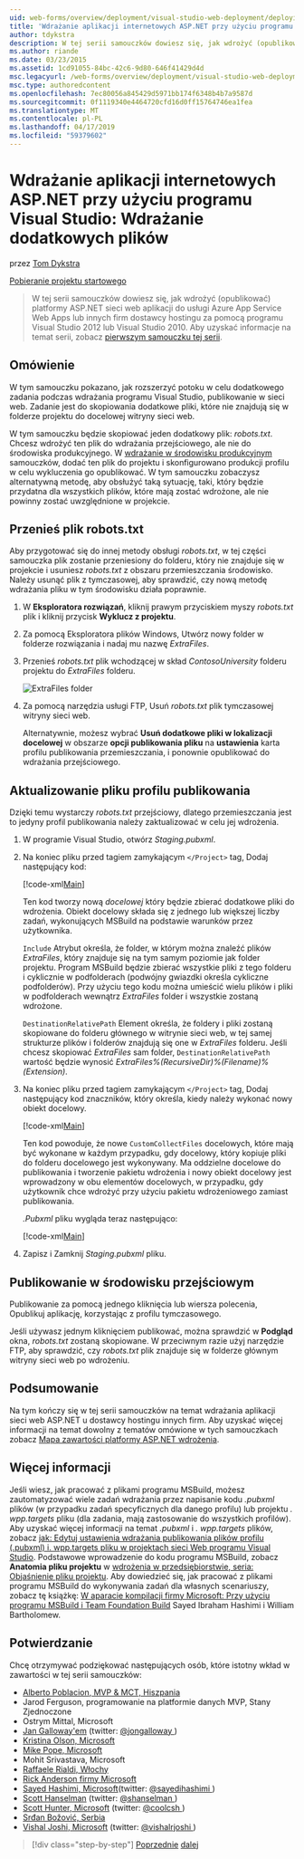 ```yaml
---
uid: web-forms/overview/deployment/visual-studio-web-deployment/deploying-extra-files
title: 'Wdrażanie aplikacji internetowych ASP.NET przy użyciu programu Visual Studio: Wdrażanie dodatkowych plików | Dokumentacja firmy Microsoft'
author: tdykstra
description: W tej serii samouczków dowiesz się, jak wdrożyć (opublikować) platformy ASP.NET sieci web aplikacji do usługi Azure App Service Web Apps lub dostawcy hostingu w innych firm, używane...
ms.author: riande
ms.date: 03/23/2015
ms.assetid: 1cd91055-84bc-42c6-9d80-646f41429d4d
msc.legacyurl: /web-forms/overview/deployment/visual-studio-web-deployment/deploying-extra-files
msc.type: authoredcontent
ms.openlocfilehash: 7ec80056a845429d5971bb174f6348b4b7a9587d
ms.sourcegitcommit: 0f1119340e4464720cfd16d0ff15764746ea1fea
ms.translationtype: MT
ms.contentlocale: pl-PL
ms.lasthandoff: 04/17/2019
ms.locfileid: "59379602"
---
```

# <a name="aspnet-web-deployment-using-visual-studio-deploying-extra-files"></a>Wdrażanie aplikacji internetowych ASP.NET przy użyciu programu Visual Studio: Wdrażanie dodatkowych plików

przez [Tom Dykstra](https://github.com/tdykstra)

[Pobieranie projektu startowego](http://go.microsoft.com/fwlink/p/?LinkId=282627)

> W tej serii samouczków dowiesz się, jak wdrożyć (opublikować) platformy ASP.NET sieci web aplikacji do usługi Azure App Service Web Apps lub innych firm dostawcy hostingu za pomocą programu Visual Studio 2012 lub Visual Studio 2010. Aby uzyskać informacje na temat serii, zobacz [pierwszym samouczku tej serii](introduction.md).


## <a name="overview"></a>Omówienie

W tym samouczku pokazano, jak rozszerzyć potoku w celu dodatkowego zadania podczas wdrażania programu Visual Studio, publikowanie w sieci web. Zadanie jest do skopiowania dodatkowe pliki, które nie znajdują się w folderze projektu do docelowej witryny sieci web.

W tym samouczku będzie skopiować jeden dodatkowy plik: *robots.txt*. Chcesz wdrożyć ten plik do wdrażania przejściowego, ale nie do środowiska produkcyjnego. W [wdrażanie w środowisku produkcyjnym](deploying-to-production.md) samouczków, dodać ten plik do projektu i skonfigurowano produkcji profilu w celu wykluczenia go opublikować. W tym samouczku zobaczysz alternatywną metodę, aby obsłużyć taką sytuację, taki, który będzie przydatna dla wszystkich plików, które mają zostać wdrożone, ale nie powinny zostać uwzględnione w projekcie.

## <a name="move-the-robotstxt-file"></a>Przenieś plik robots.txt

Aby przygotować się do innej metody obsługi *robots.txt*, w tej części samouczka plik zostanie przeniesiony do folderu, który nie znajduje się w projekcie i usuniesz *robots.txt* z obszaru przemieszczania środowisko. Należy usunąć plik z tymczasowej, aby sprawdzić, czy nową metodę wdrażania pliku w tym środowisku działa poprawnie.

1. W **Eksploratora rozwiązań**, kliknij prawym przyciskiem myszy *robots.txt* plik i kliknij przycisk **Wyklucz z projektu**.
2. Za pomocą Eksploratora plików Windows, Utwórz nowy folder w folderze rozwiązania i nadaj mu nazwę *ExtraFiles*.
3. Przenieś *robots.txt* plik wchodzącej w skład *ContosoUniversity* folderu projektu do *ExtraFiles* folderu.

    ![ExtraFiles folder](deploying-extra-files/_static/image1.png)
4. Za pomocą narzędzia usługi FTP, Usuń *robots.txt* plik tymczasowej witryny sieci web.

    Alternatywnie, możesz wybrać **Usuń dodatkowe pliki w lokalizacji docelowej** w obszarze **opcji publikowania pliku** na **ustawienia** karta profilu publikowania przemieszczania, i ponownie opublikować do wdrażania przejściowego.

## <a name="update-the-publish-profile-file"></a>Aktualizowanie pliku profilu publikowania

Dzięki temu wystarczy *robots.txt* przejściowy, dlatego przemieszczania jest to jedyny profil publikowania należy zaktualizować w celu jej wdrożenia.

1. W programie Visual Studio, otwórz *Staging.pubxml*.
2. Na koniec pliku przed tagiem zamykającym `</Project>` tag, Dodaj następujący kod:

    [!code-xml[Main](deploying-extra-files/samples/sample1.xml)]

    Ten kod tworzy nową *docelowej* który będzie zbierać dodatkowe pliki do wdrożenia. Obiekt docelowy składa się z jednego lub większej liczby zadań, wykonujących MSBuild na podstawie warunków przez użytkownika.

    `Include` Atrybut określa, że folder, w którym można znaleźć plików *ExtraFiles*, który znajduje się na tym samym poziomie jak folder projektu. Program MSBuild będzie zbierać wszystkie pliki z tego folderu i cyklicznie w podfolderach (podwójny gwiazdki określa cykliczne podfolderów). Przy użyciu tego kodu można umieścić wielu plików i pliki w podfolderach wewnątrz *ExtraFiles* folder i wszystkie zostaną wdrożone.

    `DestinationRelativePath` Element określa, że foldery i pliki zostaną skopiowane do folderu głównego w witrynie sieci web, w tej samej strukturze plików i folderów znajdują się one w *ExtraFiles* folderu. Jeśli chcesz skopiować *ExtraFiles* sam folder, `DestinationRelativePath` wartość będzie wynosić *ExtraFiles\%(RecursiveDir)%(Filename)%(Extension)*.
3. Na koniec pliku przed tagiem zamykającym `</Project>` tag, Dodaj następujący kod znaczników, który określa, kiedy należy wykonać nowy obiekt docelowy.

    [!code-xml[Main](deploying-extra-files/samples/sample2.xml)]

    Ten kod powoduje, że nowe `CustomCollectFiles` docelowych, które mają być wykonane w każdym przypadku, gdy docelowy, który kopiuje pliki do folderu docelowego jest wykonywany. Ma oddzielne docelowe do publikowania i tworzenie pakietu wdrożenia i nowy obiekt docelowy jest wprowadzony w obu elementów docelowych, w przypadku, gdy użytkownik chce wdrożyć przy użyciu pakietu wdrożeniowego zamiast publikowania.

    *.Pubxml* pliku wygląda teraz następująco:

    [!code-xml[Main](deploying-extra-files/samples/sample3.xml?highlight=53-71)]
4. Zapisz i Zamknij *Staging.pubxml* pliku.

## <a name="publish-to-staging"></a>Publikowanie w środowisku przejściowym

Publikowanie za pomocą jednego kliknięcia lub wiersza polecenia, Opublikuj aplikację, korzystając z profilu tymczasowego.

Jeśli używasz jednym kliknięciem publikować, można sprawdzić w **Podgląd** okna, *robots.txt* zostaną skopiowane. W przeciwnym razie użyj narzędzie FTP, aby sprawdzić, czy *robots.txt* plik znajduje się w folderze głównym witryny sieci web po wdrożeniu.

## <a name="summary"></a>Podsumowanie

Na tym kończy się w tej serii samouczków na temat wdrażania aplikacji sieci web ASP.NET u dostawcy hostingu innych firm. Aby uzyskać więcej informacji na temat dowolny z tematów omówione w tych samouczkach zobacz [Mapa zawartości platformy ASP.NET wdrożenia](https://go.microsoft.com/fwlink/p/?LinkId=282413).

## <a name="more-information"></a>Więcej informacji

Jeśli wiesz, jak pracować z plikami programu MSBuild, możesz zautomatyzować wiele zadań wdrażania przez napisanie kodu *.pubxml* plików (w przypadku zadań specyficznych dla danego profilu) lub projektu *. wpp.targets* pliku (dla zadania, mają zastosowanie do wszystkich profilów). Aby uzyskać więcej informacji na temat *.pubxml* i *. wpp.targets* plików, zobacz [jak: Edytuj ustawienia wdrażania publikowania plików profilu (.pubxml) i. wpp.targets pliku w projektach sieci Web programu Visual Studio](https://msdn.microsoft.com/library/ff398069). Podstawowe wprowadzenie do kodu programu MSBuild, zobacz **Anatomia pliku projektu** w [wdrożenia w przedsiębiorstwie, seria: Objaśnienie pliku projektu](../web-deployment-in-the-enterprise/understanding-the-project-file.md). Aby dowiedzieć się, jak pracować z plikami programu MSBuild do wykonywania zadań dla własnych scenariuszy, zobacz tę książkę: [W aparacie kompilacji firmy Microsoft: Przy użyciu programu MSBuild i Team Foundation Build](http://msbuildbook.com) Sayed Ibraham Hashimi i William Bartholomew.

## <a name="acknowledgements"></a>Potwierdzanie

Chcę otrzymywać podziękować następujących osób, które istotny wkład w zawartości w tej serii samouczków:

- [Alberto Poblacion, MVP &amp; MCT, Hiszpania](https://mvp.microsoft.com/mvp/Alberto%20Poblacion%20Bolano-36772)
- Jarod Ferguson, programowanie na platformie danych MVP, Stany Zjednoczone
- Ostrym Mittal, Microsoft
- [Jan Galloway'em](https://weblogs.asp.net/jgalloway) (twitter: [ @jongalloway ](http://twitter.com/jongalloway))
- [Kristina Olson, Microsoft](https://blogs.iis.net/krolson/default.aspx)
- [Mike Pope, Microsoft](http://www.mikepope.com/blog/DisplayBlog.aspx)
- Mohit Srivastava, Microsoft
- [Raffaele Rialdi, Włochy](http://www.iamraf.net/)
- [Rick Anderson firmy Microsoft](https://blogs.msdn.com/b/rickandy/)
- [Sayed Hashimi, Microsoft](http://sedodream.com/default.aspx)(twitter: [ @sayedihashimi ](http://twitter.com/sayedihashimi))
- [Scott Hanselman](http://www.hanselman.com/blog/) (twitter: [ @shanselman ](http://twitter.com/shanselman))
- [Scott Hunter, Microsoft](https://blogs.msdn.com/b/scothu/) (twitter: [ @coolcsh ](http://twitter.com/coolcsh))
- [Srđan Božović, Serbia](http://msforge.net/blogs/zmajcek/)
- [Vishal Joshi, Microsoft](http://vishaljoshi.blogspot.com/) (twitter: [ @vishalrjoshi ](http://twitter.com/vishalrjoshi))

> [!div class="step-by-step"]
> [Poprzednie](command-line-deployment.md)
> [dalej](troubleshooting.md)
